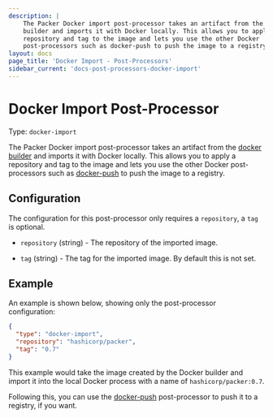 ```yaml
---
description: |
    The Packer Docker import post-processor takes an artifact from the docker
    builder and imports it with Docker locally. This allows you to apply a
    repository and tag to the image and lets you use the other Docker
    post-processors such as docker-push to push the image to a registry.
layout: docs
page_title: 'Docker Import - Post-Processors'
sidebar_current: 'docs-post-processors-docker-import'
---
```


# Docker Import Post-Processor

Type: `docker-import`

The Packer Docker import post-processor takes an artifact from the [docker
builder](/docs/builders/docker.html) and imports it with Docker locally. This
allows you to apply a repository and tag to the image and lets you use the other
Docker post-processors such as
[docker-push](/docs/post-processors/docker-push.html) to push the image to a
registry.

## Configuration

The configuration for this post-processor only requires a `repository`, a `tag`
is optional.

-   `repository` (string) - The repository of the imported image.

-   `tag` (string) - The tag for the imported image. By default this is not set.

## Example

An example is shown below, showing only the post-processor configuration:

``` json
{
  "type": "docker-import",
  "repository": "hashicorp/packer",
  "tag": "0.7"
}
```

This example would take the image created by the Docker builder and import it
into the local Docker process with a name of `hashicorp/packer:0.7`.

Following this, you can use the
[docker-push](/docs/post-processors/docker-push.html) post-processor to push it
to a registry, if you want.
